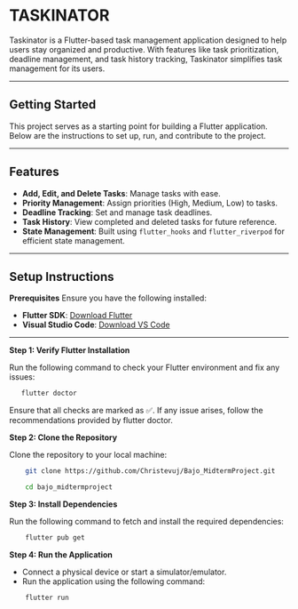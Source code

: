 # TASKINATOR

Taskinator is a Flutter-based task management application designed to help users stay organized and productive. With features like task prioritization, deadline management, and task history tracking, Taskinator simplifies task management for its users.

---

## Getting Started

This project serves as a starting point for building a Flutter application. Below are the instructions to set up, run, and contribute to the project.

---

## Features

- **Add, Edit, and Delete Tasks**: Manage tasks with ease.
- **Priority Management**: Assign priorities (High, Medium, Low) to tasks.
- **Deadline Tracking**: Set and manage task deadlines.
- **Task History**: View completed and deleted tasks for future reference.
- **State Management**: Built using `flutter_hooks` and `flutter_riverpod` for efficient state management.

---

## Setup Instructions

**Prerequisites**
Ensure you have the following installed:
- **Flutter SDK**: [Download Flutter](https://flutter.dev/docs/get-started/install)
- **Visual Studio Code**: [Download VS Code](https://code.visualstudio.com/)

---

**Step 1: Verify Flutter Installation**

Run the following command to check your Flutter environment and fix any issues:

```bash
   flutter doctor
```
Ensure that all checks are marked as ✅. If any issue arises, follow the recommendations provided by flutter doctor.

**Step 2: Clone the Repository**

Clone the repository to your local machine:

```bash
    git clone https://github.com/Christevuj/Bajo_MidtermProject.git
```
```bash
    cd bajo_midtermproject
```

**Step 3: Install Dependencies**

Run the following command to fetch and install the required dependencies:

```bash
    flutter pub get
```

**Step 4: Run the Application**

- Connect a physical device or start a simulator/emulator.
- Run the application using the following command:

```bash
    flutter run
```
